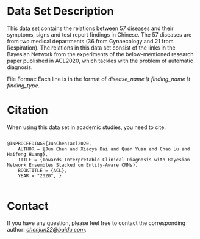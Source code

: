 # Data Set Description # 

This data set contains the relations between 57 diseases and their symptoms, signs and test report findings in Chinese. The 57 diseases are from two medical departments (36 from Gynaecology and 21 from Respiration).
The relations in this data set consist of the links in the Bayesian Network from the experiments of the below-mentioned research paper published in ACL2020, which tackles with the problem of automatic diagnosis.


File Format: Each line is in the format of *disease_name \t finding_name \t finding_type*. 


# Citation # 

When using this data set in academic studies, you need to cite:

<pre>
<code>
@INPROCEEDINGS{JunChen:acl2020, 
	AUTHOR = {Jun Chen and Xiaoya Dai and Quan Yuan and Chao Lu and Haifeng Huang}, 
	TITLE = {Towards Interpretable Clinical Diagnosis with Bayesian Network Ensembles Stacked on Entity-Aware CNNs}, 
	BOOKTITLE = {ACL}, 
	YEAR = "2020", }
</code>
</pre>


# Contact #

If you have any question, please feel free to contact the corresponding author: *chenjun22@baidu.com*.
